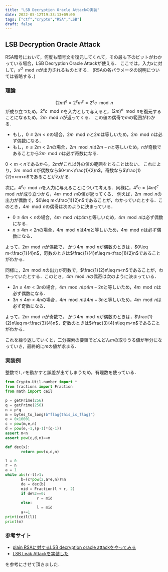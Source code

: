 ```yaml
---
title: "LSB Decryption Oracle Attackの実装"
date: 2022-05-12T19:33:13+09:00
tags: ["ctf","crypto","RSA","LSB"]
draft: false
---
```



## LSB Decryption Oracle Attack
RSA暗号において，何度も暗号文を復元してくれて，その最も下のビットがわかっている場合，LSB Decryption Oracle Attackが使える．
ここでは，入力$x$に対して，$x^d\mod n$が出力されるものとする．
(RSAの各パラメータの説明については省略する．)

### 理論
$$(2m)^e = 2^em^e = 2^ec\mod n$$
が成り立つため，$2^ec\mod n$を入力として与えると，$(2m)^e\mod n$を復元することになるため，$2m \mod n$が返ってくる．
この値の偶奇で$m$の範囲がわかる．
- もし，$0\leq2m<n$の場合，$2m\mod n$と$2m$は等しいため，$2m \mod n$は必ず偶数になる．
- もし，$n\leq2m<2n$の場合，$2m\mod n$は$2m-n$と等しいため，$n$が奇数であることから$2m\mod n$は必ず奇数になる．

$0<m<n$であるから，$2m$がこれ以外の値の範囲をとることはない．
これにより，$2m\mod n$が偶数なら$0<m<\frac{1}{2}n$，奇数なら$\frac{1}{2}n<m<n$であることがわかる．

次に，$4^ec\mod n$を入力に与えることについて考える．同様に，$4^ec = (4m)^c\mod n$が成り立つから，$4m\mod n$の値が返ってくる．
例えば，$2m\mod n$の出力が偶数で，$0\leq m<\frac{1}{2}n$であることが，わかっていたとする．このとき，$4m\mod n$の偶奇は次のように決まっている．
- $0\leq4m<n$の場合，$4m\mod n$は$4m$と等しいため，$4m\mod n$は必ず偶数になる．
- $n\leq4m<2n$の場合，$4m\mod n$は$4m$と等しいため，$4m\mod n$は必ず偶数になる．

よって，$2m\mod n$が偶数で，
かつ$4m\mod n$が偶数のときは，$0\leq m<\frac{1}{4}n$，奇数のときは$\frac{1}{4}n\leq m<frac{1}{2}n$であることがわかる．

同様に，$2m\mod n$の出力が奇数で，$\frac{1}{2}n\leq m<n$であることが，わかっていたとする．このとき，$4m\mod n$の偶奇は次のように決まっている．
- $2n\leq4m<3n$の場合，$4m\mod n$は$4m-2n$と等しいため，$4m\mod n$は必ず偶数になる．
- $3n\leq4m<4n$の場合，$4m\mod n$は$4m-3n$と等しいため，$4m\mod n$は必ず奇数になる．

よって，$2m\mod n$が奇数で，
かつ$4m\mod n$が偶数のときは，$\frac{1}{2}n\leq m<\frac{3}{4}n$，奇数のときは$\frac{3}{4}n\leq m<n$であることがわかる．

これを繰り返していくと，二分探索の要領でどんどん$m$の取りうる値が半分になっていき，最終的に$m$の値が求まる．

### 実装例
整数で`l,r`を動かすと誤差が出てしまうため，有理数を使っている．
```python
from Crypto.Util.number import *
from fractions import Fraction
from math import ceil

p = getPrime(256)
q = getPrime(256)
n = p*q
m = bytes_to_long(b"flag{this_is_flag}")
e = 0x10001
c = pow(m,e,n)
d = pow(e,-1,(p-1)*(q-1))
assert m<n
assert pow(c,d,n)==m

def dec(x):
       return pow(x,d,n)

l = 0
r = n
a = 1
while abs(r-l)>1:
       b=(c*pow(2,a*e,n))%n
       de = dec(b)
       mid = Fraction(l + r, 2)
       if de%2==0:
              r = mid
       else:
              l = mid
       a+=1
print(ceil(l))
print(m)
```


### 参考サイト

- [plain RSAに対するLSB decryption oracle attackをやってみる](https://inaz2.hatenablog.com/entry/2016/11/09/220529)
- [LSB Leak Attackを実装した](https://kmyk.github.io/blog/blog/2017/06/24/lsb-leak-attack/)

を参考にさせて頂きました．